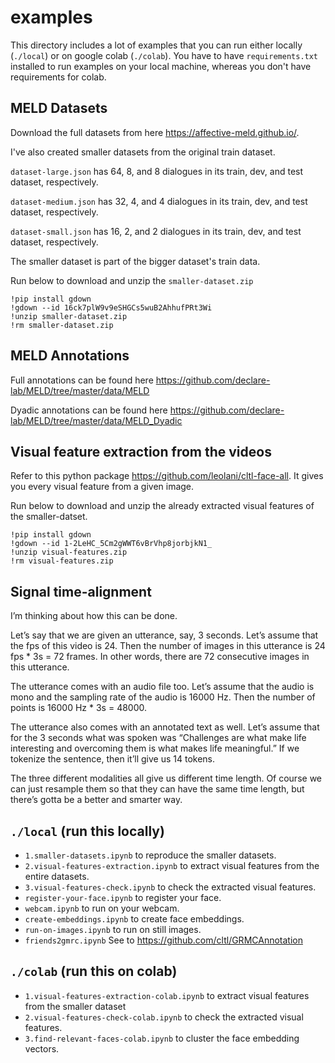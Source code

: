 # examples
This directory includes a lot of examples that you can run either locally (`./local`) or on google colab (`./colab`).
You have to have `requirements.txt` installed to run examples on your local machine, whereas you don't have requirements for colab.

## MELD Datasets

Download the full datasets from here https://affective-meld.github.io/.

I've also created smaller datasets from the original train dataset. 

`dataset-large.json` has 64, 8, and 8 dialogues in its train, dev, and test dataset, respectively.

`dataset-medium.json` has 32, 4, and 4 dialogues in its train, dev, and test dataset, respectively.

`dataset-small.json` has 16, 2, and 2 dialogues in its train, dev, and test dataset, respectively.

The smaller dataset is part of the bigger dataset's train data.

Run below to download and unzip the `smaller-dataset.zip`

```
!pip install gdown
!gdown --id 16ck7plW9v9eSHGCs5wuB2AhhufPRt3Wi
!unzip smaller-dataset.zip
!rm smaller-dataset.zip
```

## MELD Annotations

Full annotations can be found here https://github.com/declare-lab/MELD/tree/master/data/MELD

Dyadic annotations can be found here https://github.com/declare-lab/MELD/tree/master/data/MELD_Dyadic

## Visual feature extraction from the videos

Refer to this python package https://github.com/leolani/cltl-face-all. It gives you every visual feature from a given image.

Run below to download and unzip the already extracted visual features of the smaller-datset.

```
!pip install gdown
!gdown --id 1-2LeHC_5Cm2gWWT6vBrVhp8jorbjkN1_
!unzip visual-features.zip
!rm visual-features.zip
```

## Signal time-alignment

I’m thinking about how this can be done.

Let’s say that we are given an utterance, say, 3 seconds. Let’s assume that the fps of this video is 24. Then the number of images in this utterance is 24 fps * 3s = 72 frames.  In other words, there are 72 consecutive images in this utterance. 

The utterance comes with an audio file too. Let’s assume that the audio is mono and the sampling rate of the audio is 16000 Hz. Then the number of points is 16000 Hz * 3s = 48000.

The utterance also comes with an annotated text as well. Let’s assume that for the 3 seconds what was spoken was “Challenges are what make life interesting and overcoming them is what makes life meaningful.” If we tokenize the sentence, then it’ll give us 14 tokens. 

The three different modalities all give us different time length. Of course we can just resample them so that they can have the same time length, but there’s gotta be a better and smarter way.

## `./local` (run this locally)
* `1.smaller-datasets.ipynb` to reproduce the smaller datasets.
* `2.visual-features-extraction.ipynb` to extract visual features from the entire datasets.
* `3.visual-features-check.ipynb` to check the extracted visual features.
* `register-your-face.ipynb` to register your face.
* `webcam.ipynb` to run on your webcam.
* `create-embeddings.ipynb` to create face embeddings.
* `run-on-images.ipynb` to run on still images.
* `friends2gmrc.ipynb` See to https://github.com/cltl/GRMCAnnotation



## `./colab` (run this on colab)
* `1.visual-features-extraction-colab.ipynb` to extract visual features from the smaller dataset
* `2.visual-features-check-colab.ipynb` to check the extracted visual features.
* `3.find-relevant-faces-colab.ipynb` to cluster the face embedding vectors.